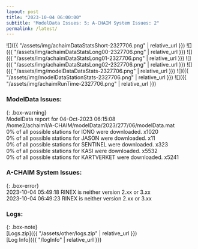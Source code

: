 ```yaml
---
layout: post
title: "2023-10-04 06:00:00"
subtitle: "ModelData Issues: 5; A-CHAIM System Issues: 2"
permalink: /latest/
---
```


![]({{ "/assets/img/achaimDataStatsShort-2327706.png" | relative_url }})
![]({{ "/assets/img/achaimDataStatsLong00-2327706.png" | relative_url }})
![]({{ "/assets/img/achaimDataStatsLong01-2327706.png" | relative_url }})
![]({{ "/assets/img/achaimDataStatsLong02-2327706.png" | relative_url }})
![]({{ "/assets/img/modelDataDataStats-2327706.png" | relative_url }})
![]({{ "/assets/img/modelDataStationStats-2327706.png" | relative_url }})
![]({{ "/assets/img/achaimRunTime-2327706.png" | relative_url }})


### ModelData Issues:  
  
{: .box-warning}  
 ModelData report for 04-Oct-2023 06:15:08   
 /home2/achaim1/A-CHAIM/modelData/2023/277/06/modelData.mat   
 0% of all possible stations for IONO were downloaded. x1020   
 0% of all possible stations for JASON were downloaded. x11   
 0% of all possible stations for SENTINEL were downloaded. x323   
 0% of all possible stations for KASI were downloaded. x5532   
 0% of all possible stations for KARTVERKET were downloaded. x5241   
  
### A-CHAIM System Issues:  
  
{: .box-error}  
2023-10-04 05:49:18 RINEX is neither version 2.xx or 3.xx  
2023-10-04 06:49:23 RINEX is neither version 2.xx or 3.xx  

### Logs:  
  
{: .box-note}  
[Logs.zip]({{ "/assets/other/logs.zip" | relative_url }})  
[Log Info]({{ "/logInfo" | relative_url }})  
